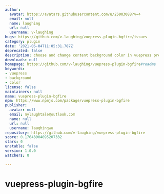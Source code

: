 ```yaml
---
author:
  avatar: https://avatars.githubusercontent.com/u/25003088?v=4
  email: null
  name: laughing
  url: null
  username: v-laughing
bugs: https://github.com/v-laughing/vuepress-plugin-bgfire/issues
category: plugin
date: '2021-05-04T11:05:31.787Z'
deprecated: false
description: choose and change content background color in vuepress project
downloads: null
homepage: https://github.com/v-laughing/vuepress-plugin-bgfire#readme
keywords:
- vuepress
- background
- color
license: false
maintainers: null
name: vuepress-plugin-bgfire
npm: https://www.npmjs.com/package/vuepress-plugin-bgfire
publisher:
  avatar: null
  email: mylaughtale@outlook.com
  name: null
  url: null
  username: laughingwu
repository: https://github.com/v-laughing/vuepress-plugin-bgfire
score: 0.17643904895207332
stars: 0
unstable: false
version: 1.0.0
watchers: 0

---
```


# vuepress-plugin-bgfire